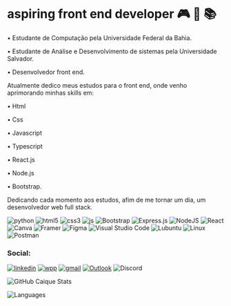 # aspiring front end developer 🎮 🚀 📚
• Estudante de Computação pela Universidade Federal da Bahia.


• Estudante de Análise e Desenvolvimento de sistemas pela Universidade Salvador.


• Desenvolvedor front end.


Atualmente dedico meus estudos para o front end, onde venho aprimorando minhas 
skills em:

• Html

• Css

• Javascript

• Typescript

• React.js

• Node.js 

• Bootstrap.

Dedicando cada momento aos estudos, afim de me tornar um dia, um desenvolvedor web full stack.



![python](https://img.shields.io/badge/Python-3776AB?style=for-the-badge&logo=python&logoColor=white)
![html5](https://img.shields.io/badge/HTML5-E34F26?style=for-the-badge&logo=html5&logoColor=white)
![css3](https://img.shields.io/badge/CSS3-1572B6?style=for-the-badge&logo=css3&logoColor=white)
![js](https://img.shields.io/badge/JavaScript-323330?style=for-the-badge&logo=javascript&logoColor=F7DF1E)
![Bootstrap](https://img.shields.io/badge/bootstrap-%238511FA.svg?style=for-the-badge&logo=bootstrap&logoColor=white)
![Express.js](https://img.shields.io/badge/express.js-%23404d59.svg?style=for-the-badge&logo=express&logoColor=%2361DAFB)
![NodeJS](https://img.shields.io/badge/node.js-6DA55F?style=for-the-badge&logo=node.js&logoColor=white)
![React](https://img.shields.io/badge/react-%2320232a.svg?style=for-the-badge&logo=react&logoColor=%2361DAFB)
![Canva](https://img.shields.io/badge/Canva-%2300C4CC.svg?style=for-the-badge&logo=Canva&logoColor=white)
![Framer](https://img.shields.io/badge/Framer-black?style=for-the-badge&logo=framer&logoColor=blue)
![Figma](https://img.shields.io/badge/figma-%23F24E1E.svg?style=for-the-badge&logo=figma&logoColor=white)
![Visual Studio Code](https://img.shields.io/badge/Visual%20Studio%20Code-0078d7.svg?style=for-the-badge&logo=visual-studio-code&logoColor=white)
![Lubuntu](https://img.shields.io/badge/-Lubuntu-%230065C2?style=for-the-badge&logo=lubuntu&logoColor=white)
![Linux](https://img.shields.io/badge/Linux-FCC624?style=for-the-badge&logo=linux&logoColor=black)
![Postman](https://img.shields.io/badge/Postman-FF6C37?style=for-the-badge&logo=postman&logoColor=white)


###     Social:
[![linkedin](https://img.shields.io/badge/LinkedIn-0077B5?style=for-the-badge&logo=linkedin&logoColor=white)](https://www.linkedin.com/in/caique-menezes-491930214/)
[![wpp](https://img.shields.io/badge/WhatsApp-25D366?style=for-the-badge&logo=whatsapp&logoColor=white)](https://wa.me/5571988372142)
[![gmail](https://img.shields.io/badge/Gmail-D14836?style=for-the-badge&logo=gmail&logoColor=white)](mailto:caiqueznk@gmail.com)
[![Outlook](https://img.shields.io/badge/Microsoft_Outlook-0078D4?style=for-the-badge&logo=microsoft-outlook&logoColor=white)](mailto:caiquemenezes1@outlook.com)
![Discord](https://img.shields.io/badge/Discord-%235865F2.svg?style=for-the-badge&logo=discord&logoColor=white)


![GitHub Caique Stats](https://github-readme-stats.vercel.app/api?username=caiquedevjs&theme=gruvbox)


![Languages](https://github-readme-stats.vercel.app/api/top-langs/?username=caiquedevjs&theme=gruvbox)
